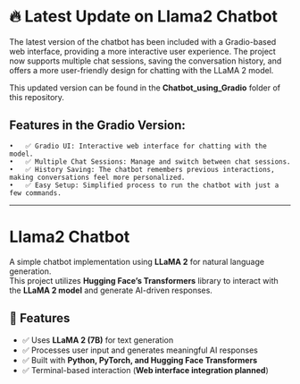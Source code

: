 # 🔥 Latest Update on Llama2 Chatbot

The latest version of the chatbot has been included with a Gradio-based web interface, providing a more interactive user experience. The project now supports multiple chat sessions, saving the conversation history, and offers a more user-friendly design for chatting with the LLaMA 2 model.

This updated version can be found in the **Chatbot_using_Gradio** folder of this repository.

## Features in the Gradio Version:
	•	✅ Gradio UI: Interactive web interface for chatting with the model.
	•	✅ Multiple Chat Sessions: Manage and switch between chat sessions.
	•	✅ History Saving: The chatbot remembers previous interactions, making conversations feel more personalized.
	•	✅ Easy Setup: Simplified process to run the chatbot with just a few commands.

--- 
# Llama2 Chatbot

A simple chatbot implementation using **LLaMA 2** for natural language generation.  
This project utilizes **Hugging Face’s Transformers** library to interact with the **LLaMA 2 model** and generate AI-driven responses.

## 🚀 Features
- ✅ Uses **LLaMA 2 (7B)** for text generation  
- ✅ Processes user input and generates meaningful AI responses  
- ✅ Built with **Python, PyTorch, and Hugging Face Transformers**  
- ✅ Terminal-based interaction (**Web interface integration planned**)  

